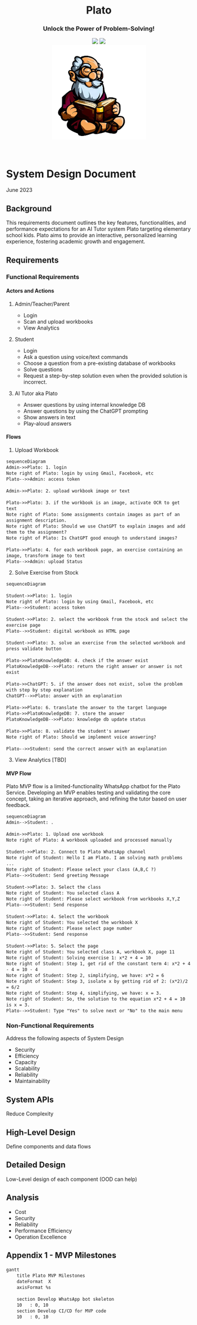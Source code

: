 <div align="center">
<h1 align="center"> Plato </h1> 
<h3>Unlock the Power of Problem-Solving!</br></h3>
<img src="https://img.shields.io/badge/Progress-1%25-red"> <img src="https://img.shields.io/badge/Feedback-Welcome-green">
</br>
<kbd>
<img src="../images/plato_1.png" width="256ppx"> 
</kbd>
</div>
</br>
</br>

# System Design Document
June 2023

## Background
This requirements document outlines the key features, functionalities, and performance expectations for an AI Tutor system Plato targeting elementary school kids. Plato aims to provide an interactive, personalized learning experience, fostering academic growth and engagement.

## Requirements

### Functional Requirements

#### Actors and Actions
1. Admin/Teacher/Parent
    - Login
    - Scan and upload workbooks
    - View Analytics

2. Student
    - Login
    - Ask a question using voice/text commands
    - Choose a question from a pre-existing database of workbooks
    - Solve questions
    - Request a step-by-step solution even when the provided solution is incorrect. 

3. AI Tutor aka Plato
    - Answer questions by using internal knowledge DB
    - Answer questions by using the ChatGPT prompting
    - Show answers in text
    - Play-aloud answers

#### Flows
1. Upload Workbook
```mermaid
sequenceDiagram
Admin->>Plato: 1. login
Note right of Plato: login by using Gmail, Facebook, etc 
Plato-->>Admin: access token

Admin->>Plato: 2. upload workbook image or text

Plato->>Plato: 3. if the workbook is an image, activate OCR to get text
Note right of Plato: Some assignments contain images as part of an assignment description.
Note right of Plato: Should we use ChatGPT to explain images and add them to the assignment?
Note right of Plato: Is ChatGPT good enough to understand images?

Plato->>Plato: 4. for each workbook page, an exercise containing an image, transform image to text 
Plato-->>Admin: upload Status
```

2. Solve Exercise from Stock
```mermaid
sequenceDiagram

Student->>Plato: 1. login
Note right of Plato: login by using Gmail, Facebook, etc 
Plato-->>Student: access token

Student->>Plato: 2. select the workbook from the stock and select the exercise page
Plato-->>Student: digital workbook as HTML page 

Student->>Plato: 3. solve an exercise from the selected workbook and press validate button

Plato->>PlatoKnowledgeDB: 4. check if the answer exist
PlatoKnowledgeDB-->>Plato: return the right answer or answer is not exist

Plato->>ChatGPT: 5. if the answer does not exist, solve the problem with step by step explanation 
ChatGPT-->>Plato: answer with an explanation

Plato->>Plato: 6. translate the answer to the target language
Plato->>PlatoKnowledgeDB: 7. store the answer
PlatoKnowledgeDB-->>Plato: knowledge db update status

Plato->>Plato: 8. validate the student's answer
Note right of Plato: Should we implement voice answering?

Plato-->>Student: send the correct answer with an explanation
```

3. View Analytics
[TBD]

#### MVP Flow
Plato MVP flow is a limited-functionality WhatsApp chatbot for the Plato Service. Developing an MVP enables testing and validating the core concept, taking an iterative approach, and refining the tutor based on user feedback.

```mermaid
sequenceDiagram
Admin-->Student: .

Admin->>Plato: 1. Upload one workbook
Note right of Plato: A workbook uploaded and processed manually

Student->>Plato: 2. Connect to Plato WhatsApp channel
Note right of Student: Hello I am Plato. I am solving math problems ...
Note right of Student: Please select your class (A,B,C ?)
Plato-->>Student: Send greeting Message 

Student->>Plato: 3. Select the class
Note right of Student: You selected class A
Note right of Student: Please select workbook from workbooks X,Y,Z
Plato-->>Student: Send response 

Student->>Plato: 4. Select the workbook
Note right of Student: You selected the workbook X
Note right of Student: Please select page number
Plato-->>Student: Send response 

Student->>Plato: 5. Select the page
Note right of Student: You selected class A, workbook X, page 11
Note right of Student: Solving exercise 1: x*2 + 4 = 10
Note right of Student: Step 1, get rid of the constant term 4: x*2 + 4 - 4 = 10 - 4
Note right of Student: Step 2, simplifying, we have: x*2 = 6
Note right of Student: Step 3, isolate x by getting rid of 2: (x*2)/2 = 6/2
Note right of Student: Step 4, simplifying, we have: x = 3.
Note right of Student: So, the solution to the equation x*2 + 4 = 10 is x = 3.
Plato-->>Student: Type "Yes" to solve next or "No" to the main menu 
```

### Non-Functional Requirements
Address the following aspects of System Design
- Security
- Efficiency
- Capacity
- Scalability
- Reliability
- Maintainability

## System APIs
Reduce Complexity

## High-Level Design
Define components and data flows 

## Detailed Design 
Low-Level design of each component (OOD can help)

## Analysis
- Cost
- Security
- Reliability
- Performance Efficiency
- Operation Excellence

## Appendix 1 - MVP Milestones
```mermaid
gantt
    title Plato MVP Milestones
    dateFormat  X
    axisFormat %s

    section Develop WhatsApp bot skeleton
    10   : 0, 10
    section Develop CI/CD for MVP code
    10   : 0, 10
```





